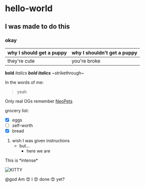 # hello-world
## I was made to do this
### okay


why I should get a puppy | why I shouldn't get a puppy
-------------------------|-----------------------------
they're cute | you're broke

**bold** _italics_ **_bold italics_** ~strikethrough~

In the words of me:
> yeah

Only real OGs remember [NeoPets](www.neopets.com)

grocery list:
- [x] eggs
- [ ] self-worth
- [x] bread

1. wish I was given instructions
   - but...
     - here we are
     
This is \*intense\*

![KITTY](https://imgc.allpostersimages.com/img/print/posters/jane-burton-domestic-cat-8-weeks-fluffy-ginger-male-kitten_a-G-2635935-14258389.jpg)
     
@god Am :heart_eyes: I :heart_eyes: done :heart_eyes: yet?